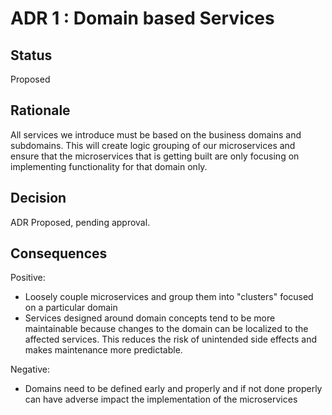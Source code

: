 # ADR 1 : Domain based Services

## Status  

Proposed

## Rationale 

All services we introduce must be based on the business domains and subdomains. This will create logic grouping of our microservices and ensure that the microservices that is getting built are only focusing on implementing functionality for that domain only.

## Decision
ADR Proposed, pending approval.

## Consequences  
Positive:
+ Loosely couple microservices and group them into "clusters" focused on a particular domain
+ Services designed around domain concepts tend to be more maintainable because changes to the domain can be localized to the affected services. This reduces the risk of unintended side effects and makes maintenance more predictable.

Negative:
+ Domains need to be defined early and properly and if not done properly can have adverse impact the implementation of the microservices

